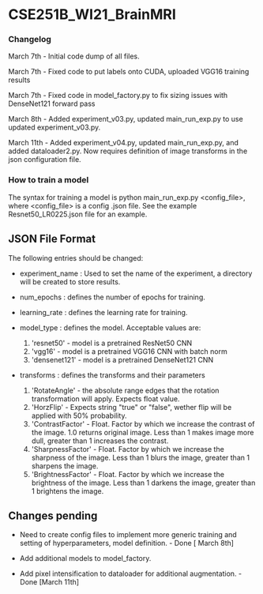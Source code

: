 # CSE251B_WI21_BrainMRI
 
### Changelog
March 7th - Initial code dump of all files.

March 7th - Fixed code to put labels onto CUDA, uploaded VGG16 training results

March 7th - Fixed code in model_factory.py to fix sizing issues with DenseNet121 forward pass

March 8th - Added experiment_v03.py, updated main_run_exp.py to use updated experiment_v03.py.

March 11th - Added experiment_v04.py, updated main_run_exp.py, and added dataloader2.py. Now requires definition of image transforms in the json configuration file.

### How to train a model
The syntax for training a model is python main_run_exp.py <config_file>, where <config_file> is a config .json file. See the example Resnet50_LR0225.json file for an example.


## JSON File Format
The following entries should be changed:

* experiment_name : Used to set the name of the experiment, a directory will be created to store results.

* num_epochs : defines the number of epochs for training.

* learning_rate : defines the learning rate for training.

* model_type : defines the model. Acceptable values are:
    1. 'resnet50' - model is a pretrained ResNet50 CNN
    2. 'vgg16' - model is a pretrained VGG16 CNN with batch norm
    3. 'densenet121' - model is a pretrained DenseNet121 CNN

* transforms : defines the transforms and their parameters
    1. 'RotateAngle' - the absolute range edges that the rotation transformation will apply. Expects float value.
    2. 'HorzFlip' - Expects string "true" or "false", wether flip will be applied with 50% probability.
    3. 'ContrastFactor' - Float. Factor by which we increase the contrast of the image. 1.0 returns original image. Less than 1 makes image more dull, greater than 1 increases the contrast.
    4. 'SharpnessFactor' - Float. Factor by which we increase the sharpness of the image. Less than 1 blurs the image, greater than 1 sharpens the image.
    5. 'BrightnessFactor' - Float. Factor by which we increase the brightness of the image. Less than 1 darkens the image, greater than 1 brightens the image.

## Changes pending
* Need to create config files to implement more generic training and setting of hyperparameters, model definition. - Done [ March 8th]

* Add additional models to model_factory.

* Add pixel intensification to dataloader for additional augmentation. - Done [March 11th]